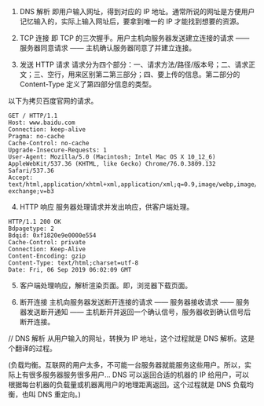 1. DNS 解析
即用户输入网址，得到对应的 IP 地址。通常所说的网址是方便用户记忆输入的，实际上输入网址后，要拿到唯一的 IP 才能找到想要的资源。

2. TCP 连接
即 TCP 的三次握手。用户主机向服务器发送建立连接的请求 —— 服务器同意请求 —— 主机确认服务器同意了并建立连接。

3. 发送 HTTP 请求
请求分为四个部分：一、请求方法/路径/版本号；二、请求正文；三、空行，用来区别第二第三部分；四、要上传的信息。第二部分的 Content-Type 定义了第四部分信息的类型。

以下为拷贝百度官网的请求。
```
GET / HTTP/1.1          
Host: www.baidu.com
Connection: keep-alive
Pragma: no-cache
Cache-Control: no-cache
Upgrade-Insecure-Requests: 1
User-Agent: Mozilla/5.0 (Macintosh; Intel Mac OS X 10_12_6) AppleWebKit/537.36 (KHTML, like Gecko) Chrome/76.0.3809.132 Safari/537.36
Accept: text/html,application/xhtml+xml,application/xml;q=0.9,image/webp,image/apng,*/*;q=0.8,application/signed-exchange;v=b3

```

4. HTTP 响应
服务器处理请求并发出响应，供客户端处理。
```
HTTP/1.1 200 OK
Bdpagetype: 2
Bdqid: 0xf1820e9e0000e554
Cache-Control: private
Connection: Keep-Alive
Content-Encoding: gzip
Content-Type: text/html;charset=utf-8
Date: Fri, 06 Sep 2019 06:02:09 GMT

```

5. 客户端处理响应，解析渲染页面。即，浏览器下载页面。

6. 断开连接
主机向服务器发送断开连接的请求 —— 服务器接收请求 —— 服务器发送断开通知 —— 主机断开并返回一个确认信号，服务器收到确认信号后断开连接。


// DNS 解析
从用户输入的网址，转换为 IP 地址，这个过程就是 DNS 解析。这是个翻译的过程。

(负载均衡。互联网的用户太多，不可能一台服务器就能服务这些用户。所以，实际上有很多服务器服务很多用户... DNS 可以返回合适的机器的 IP 给用户，可以根据每台机器的负载量或机器离用户的地理距离返回。这个过程就是 DNS 负载均衡，也叫 DNS 重定向。)
